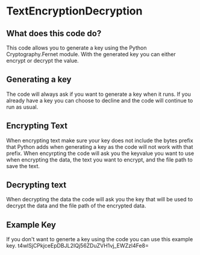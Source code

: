 # TextEncryptionDecryption

## What does this code do?
This code allows you to generate a key using the Python Cryptography.Fernet module.
With the generated key you can either encrypt or decrypt the value. 

## Generating a key
The code will always ask if you want to generate a key when it runs. If you already
have a key you can choose to decline and the code will continue to run as usual.

## Encrypting Text
When encrypting text make sure your key does not include the bytes prefix that 
Python adds when generating a key as the code will not work with that prefix. 
When encyrpting the code will ask you the keyvalue you want to use when encrypting
the data, the text you want to encrypt, and the file path to save the text. 

## Decrypting text
When decrypting the data the code will ask you the key that will be used to decrypt
the data and the file path of the encrypted data.

## Example Key
If you don't want to generte a key using the code you can use this example key.
t4wlSjCPkjceEpDBJL2IQj56ZDuZVH1vj_EWZzl4Fe8=